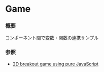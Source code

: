 # Game  
  
### 概要  
コンポーネント間で変数・関数の連携サンプル  
  
### 参照  
- [2D breakout game using pure JavaScript](https://developer.mozilla.org/en-US/docs/Games/Tutorials/2D_Breakout_game_pure_JavaScript)  
